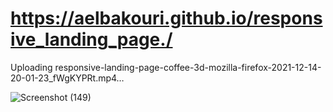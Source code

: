 # https://aelbakouri.github.io/responsive_landing_page./
Uploading responsive-landing-page-coffee-3d-mozilla-firefox-2021-12-14-20-01-23_fWgKYPRt.mp4…


![Screenshot (149)](https://user-images.githubusercontent.com/95944107/146062317-24ef70c5-78d7-411b-aa0d-fa2b0f5ebacd.png)
